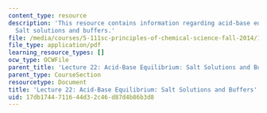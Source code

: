 ```yaml
---
content_type: resource
description: 'This resource contains information regarding acid-base equilibrium:
  Salt solutions and buffers.'
file: /media/courses/5-111sc-principles-of-chemical-science-fall-2014/17db1744711644d32c46d87d4b86b3d8_MIT5_111F14_Lec22.pdf
file_type: application/pdf
learning_resource_types: []
ocw_type: OCWFile
parent_title: 'Lecture 22: Acid-Base Equilibrium: Salt Solutions and Buffers'
parent_type: CourseSection
resourcetype: Document
title: 'Lecture 22: Acid-Base Equilibrium: Salt Solutions and Buffers'
uid: 17db1744-7116-44d3-2c46-d87d4b86b3d8
---
```

